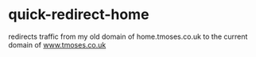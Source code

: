 # quick-redirect-home

redirects traffic from my old domain of home.tmoses.co.uk to the current domain of www.tmoses.co.uk
